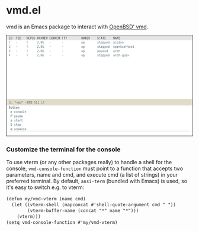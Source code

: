 # vmd.el

vmd is an Emacs package to interact with [OpenBSD' vmd][vmd].

![vmd buffer with transient open](vmd.png)


### Customize the terminal for the console

To use vterm (or any other packages really) to handle a shell for the
console, `vmd-console-function` must point to a function that accepts
two parameters, name and cmd, and execute cmd (a list of strings) in
your preferred terminal.  By default, `ansi-term` (bundled with Emacs)
is used, so it's easy to switch e.g. to vterm:

```elisp
(defun my/vmd-vterm (name cmd)
  (let ((vterm-shell (mapconcat #'shell-quote-argument cmd " "))
        (vterm-buffer-name (concat "*" name "*")))
    (vterm)))
(setq vmd-console-function #'my/vmd-vterm)
```


[vmd]: http://man.openbsd.org/vmd
